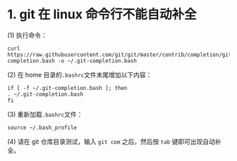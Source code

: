 # 1. git 在 linux 命令行不能自动补全

(1) 执行命令：

```shell
curl https://raw.githubusercontent.com/git/git/master/contrib/completion/git-completion.bash -o ~/.git-completion.bash 
```

(2) 在 home 目录的`.bashrc`文件末尾增加以下内容：

```shell
if [ -f ~/.git-completion.bash ]; then 
. ~/.git-completion.bash 
fi 
```

(3) 重新加载`.bashrc`文件：

```shell
source ~/.bash_profile
```

(4) 请在 git 仓库目录测试，输入 `git com` 之后，然后按 `tab` 键即可出现自动补全。